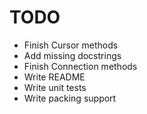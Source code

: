 # TODO
* Finish Cursor methods
* Add missing docstrings
* Finish Connection methods
* Write README
* Write unit tests
* Write packing support
